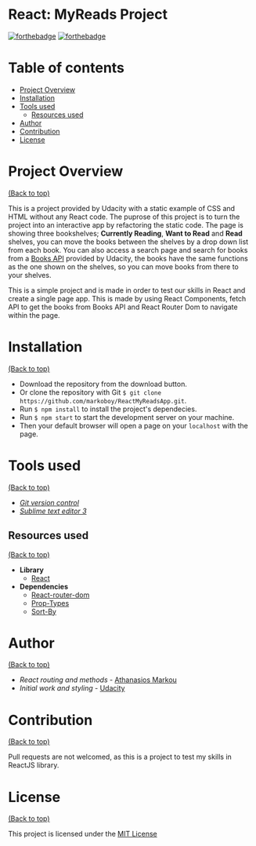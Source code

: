 # React: MyReads Project

[![forthebadge](https://forthebadge.com/images/badges/made-with-javascript.svg)](https://forthebadge.com)
[![forthebadge](https://forthebadge.com/images/badges/built-with-love.svg)](https://forthebadge.com)

# Table of contents

- [Project Overview](#project-overview)
- [Installation](#installation)
- [Tools used](#tools-used)
    - [Resources used](#resources-used)
- [Author](#author)
- [Contribution](#contribution)
- [License](#license)

# Project Overview

[(Back to top)](#table-of-contents)

This is a project provided by Udacity with a static example of CSS and HTML without any React code. The puprose of this project is to turn the project into an interactive app by refactoring the static code. The page is showing three bookshelves; **Currently Reading**, **Want to Read** and **Read** shelves, you can move the books between the shelves by a drop down list from each book. You can also access a search page and search for books from a [Books API](https://reactnd-books-api.udacity.com) provided by Udacity, the books have the same functions as the one shown on the shelves, so you can move books from there to your shelves.

This is a simple project and is made in order to test our skills in React and create a single page app. This is made by using React Components, fetch API to get the books from Books API and React Router Dom to navigate within the page.

# Installation

[(Back to top)](#table-of-contents)

- Download the repository from the download button.
- Or clone the repository with Git `$ git clone https://github.com/markoboy/ReactMyReadsApp.git`.
- Run `$ npm install` to install the project's dependecies.
- Run `$ npm start` to start the development server on your machine.
- Then your default browser will open a page on your `localhost` with the page.

# Tools used

[(Back to top)](#table-of-contents)

- [*Git version control*](https://git-scm.com/)
- [*Sublime text editor 3*](https://www.sublimetext.com/)

## Resources used

[(Back to top)](#table-of-contents)

- **Library**
    - [React](https://reactjs.org/)
- **Dependencies**
    - [React-router-dom](https://www.npmjs.com/package/react-router-dom)
    - [Prop-Types](https://www.npmjs.com/package/prop-types)
    - [Sort-By](https://www.npmjs.com/package/sort-by)

# Author

[(Back to top)](#table-of-contents)

- _React routing and methods_ - [Athanasios Markou](https://www.linkedin.com/in/a-markou/)
- _Initial work and styling_ - [Udacity](https://github.com/udacity/reactnd-project-myreads-starter)

# Contribution

[(Back to top)](#table-of-contents)

Pull requests are not welcomed, as this is a project to test my skills in ReactJS library.

# License

[(Back to top)](#table-of-contents)

This project is licensed under the [MIT License](/LICENSE)

